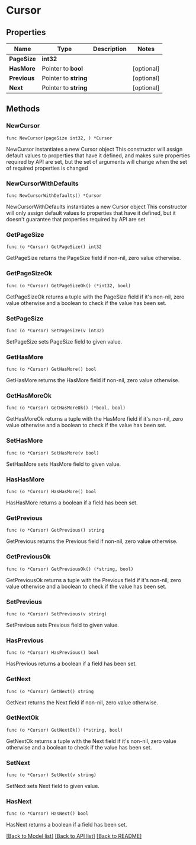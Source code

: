 # Cursor

## Properties

Name | Type | Description | Notes
------------ | ------------- | ------------- | -------------
**PageSize** | **int32** |  | 
**HasMore** | Pointer to **bool** |  | [optional] 
**Previous** | Pointer to **string** |  | [optional] 
**Next** | Pointer to **string** |  | [optional] 

## Methods

### NewCursor

`func NewCursor(pageSize int32, ) *Cursor`

NewCursor instantiates a new Cursor object
This constructor will assign default values to properties that have it defined,
and makes sure properties required by API are set, but the set of arguments
will change when the set of required properties is changed

### NewCursorWithDefaults

`func NewCursorWithDefaults() *Cursor`

NewCursorWithDefaults instantiates a new Cursor object
This constructor will only assign default values to properties that have it defined,
but it doesn't guarantee that properties required by API are set

### GetPageSize

`func (o *Cursor) GetPageSize() int32`

GetPageSize returns the PageSize field if non-nil, zero value otherwise.

### GetPageSizeOk

`func (o *Cursor) GetPageSizeOk() (*int32, bool)`

GetPageSizeOk returns a tuple with the PageSize field if it's non-nil, zero value otherwise
and a boolean to check if the value has been set.

### SetPageSize

`func (o *Cursor) SetPageSize(v int32)`

SetPageSize sets PageSize field to given value.


### GetHasMore

`func (o *Cursor) GetHasMore() bool`

GetHasMore returns the HasMore field if non-nil, zero value otherwise.

### GetHasMoreOk

`func (o *Cursor) GetHasMoreOk() (*bool, bool)`

GetHasMoreOk returns a tuple with the HasMore field if it's non-nil, zero value otherwise
and a boolean to check if the value has been set.

### SetHasMore

`func (o *Cursor) SetHasMore(v bool)`

SetHasMore sets HasMore field to given value.

### HasHasMore

`func (o *Cursor) HasHasMore() bool`

HasHasMore returns a boolean if a field has been set.

### GetPrevious

`func (o *Cursor) GetPrevious() string`

GetPrevious returns the Previous field if non-nil, zero value otherwise.

### GetPreviousOk

`func (o *Cursor) GetPreviousOk() (*string, bool)`

GetPreviousOk returns a tuple with the Previous field if it's non-nil, zero value otherwise
and a boolean to check if the value has been set.

### SetPrevious

`func (o *Cursor) SetPrevious(v string)`

SetPrevious sets Previous field to given value.

### HasPrevious

`func (o *Cursor) HasPrevious() bool`

HasPrevious returns a boolean if a field has been set.

### GetNext

`func (o *Cursor) GetNext() string`

GetNext returns the Next field if non-nil, zero value otherwise.

### GetNextOk

`func (o *Cursor) GetNextOk() (*string, bool)`

GetNextOk returns a tuple with the Next field if it's non-nil, zero value otherwise
and a boolean to check if the value has been set.

### SetNext

`func (o *Cursor) SetNext(v string)`

SetNext sets Next field to given value.

### HasNext

`func (o *Cursor) HasNext() bool`

HasNext returns a boolean if a field has been set.


[[Back to Model list]](../README.md#documentation-for-models) [[Back to API list]](../README.md#documentation-for-api-endpoints) [[Back to README]](../README.md)


